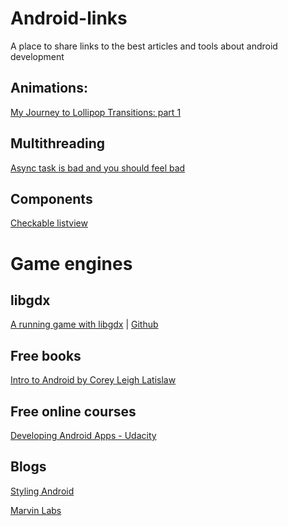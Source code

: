 Android-links
=============

A place to share links to the best articles and tools about android development

## Animations:
[My Journey to Lollipop Transitions: part 1](http://jimulabs.com/2014/12/journey-lollipop-transitions-part-1/)

## Multithreading
[Async task is bad and you should feel bad](http://simonvt.net/2014/04/17/asynctask-is-bad-and-you-should-feel-bad/)

## Components
[Checkable listview](http://www.marvinlabs.com/2010/10/29/custom-listview-ability-check-items/)

# Game engines
## libgdx
[A running game with libgdx](http://williammora.com/a-running-game-with-libgdx-part-1/) | [Github](https://github.com/wmora/martianrun)

## Free books
[Intro to Android by Corey Leigh Latislaw](http://colabug.gitbooks.io/intro-to-android/)

## Free online courses
[Developing Android Apps - Udacity](https://www.udacity.com/course/viewer#!/c-ud853)

## Blogs
[Styling Android](https://blog.stylingandroid.com/)

[Marvin Labs](http://www.marvinlabs.com/category/android-tutorials/)

